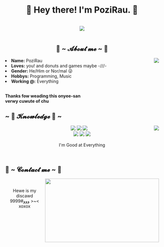 <body>
<h1 align="center">👋 Hey there! I'm PoziRau. 👋</h1>
<br>
<div align="center">
<img src="https://media1.tenor.com/images/fb99594371dc87c7fccfd112c79ee715/tenor.gif?itemid=19961377">
</div>
<br>
<div>
<h2 align="center"> 🦊 ~ 𝓐𝓫𝓸𝓾𝓽 𝓶𝓮 ~ 🦊 </h2>
<img src="https://media.tenor.com/images/66cf2574f15296d965558cfc78244ed6/tenor.gif" align="right">
<li>
<b>Name:</b> PoziRau</li>
<li>
<b>Loves:</b> you! and donuts and games maybe -///-
</li>
<li>
<b>Gender:</b> He/Him or Nor/mal 😜
</li>
<li>
<b>Hobbys:</b> Programming, Music
</li>
<li>
<b>Working @:</b> Everything
</li>
<br>
<p><b>     Thanks fow weading this onyee-san<br>
                  verwy cuwute of chu</b></p>
</div>
<div>
<h2 align="left">            ~ 📇 𝓚𝓷𝓸𝔀𝓵𝓮𝓭𝓰𝓮 📇 ~</h2>
<p>
<img src="https://media2.giphy.com/media/SwlljYjZ9ZgEETTsP6/200.gif" align="right">
</div>
<div>
<p align="center"><img src="https://img.shields.io/badge/adobe%20photoshop%20-%2331A8FF.svg?&style=for-the-badge&logo=adobe%20photoshop&logoColor=white"/> <img src="https://img.shields.io/badge/html5%20-%23E34F26.svg?&style=for-the-badge&logo=html5&logoColor=white"/> <img src="https://img.shields.io/badge/css3%20-%231572B6.svg?&style=for-the-badge&logo=css3&logoColor=white"/><br>
 <img src="https://img.shields.io/badge/node.js%20-%2343853D.svg?&style=for-the-badge&logo=node.js&logoColor=white"/> <img src="https://img.shields.io/badge/javascript%20-%23323330.svg?&style=for-the-badge&logo=javascript&logoColor=%23F7DF1E"/> <img src="https://img.shields.io/badge/git%20-%23F05033.svg?&style=for-the-badge&logo=git&logoColor=white"/> <br><br>
I'm  Good at Everything
</p>
<br>
<h2>           📝 ~ 𝓒𝓸𝓷𝓽𝓪𝓬𝓽 𝓶𝓮 ~ 📝</h2>
<img src="https://i.imgur.com/KXx0cCx.gif" align="right" width="373.5px" height="208.5px">
<br>
<p align="center">Hewe is my discawd<br>
ووو#9999 >~< xoxox</p>
</div>
</div>
</body>
